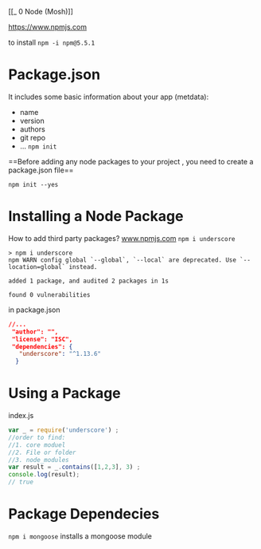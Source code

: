 
[[_ 0 Node (Mosh)]]

https://www.npmjs.com


to install
`npm -i npm@5.5.1`


# Package.json

It includes some basic information about your app (metdata):
- name
- version
- authors
- git repo 
- ...
`npm init`

==Before adding any node packages to your project , you need to create a package.json file==

`npm init --yes`


# Installing a Node Package
How to add third party packages?
www.npmjs.com
`npm i underscore`
```shell
> npm i underscore
npm WARN config global `--global`, `--local` are deprecated. Use `--location=global` instead.

added 1 package, and audited 2 packages in 1s

found 0 vulnerabilities
```

in package.json
```json
//...
 "author": "",
 "license": "ISC",
 "dependencies": {
   "underscore": "^1.13.6"
  }
```



# Using a Package
index.js
```js
var _ = require('underscore') ;
//order to find:
//1. core moduel
//2. File or folder
//3. node_modules
var result = _.contains([1,2,3], 3) ;
console.log(result);
// true
```



# Package Dependecies
`npm i mongoose` installs a mongoose module








